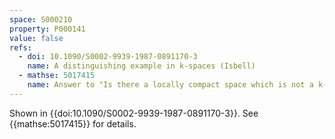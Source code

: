 ```yaml
---
space: S000210
property: P000141
value: false
refs:
  - doi: 10.1090/S0002-9939-1987-0891170-3
    name: A distinguishing example in k-spaces (Isbell)
  - mathse: 5017415
    name: Answer to "Is there a locally compact space which is not a k-space"
---
```


Shown in {{doi:10.1090/S0002-9939-1987-0891170-3}}.
See {{mathse:5017415}} for details.
